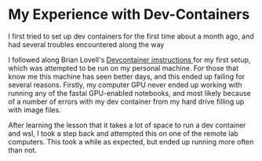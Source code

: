 # My Experience with Dev-Containers

I first tried to set up dev containers for the first time about a month ago, and had several troubles encountered along the way

I followed along Brian Lovell's [Devcontainer imstructions ](https://lovellbrian.github.io/2023/10/02/BYODImage.html) for my first setup, which was attempted to be run on my personal machine. For those that know me this machine has seen better days, and this ended up failing for several reasons. Firstly, my computer GPU never ended up working with running any of the fastai GPU-enabled notebooks, and most likely because of a number of errors with my dev container from my hard drive filling up with image files.

After learning the lesson that it takes a lot of space to run a dev container and wsl, I took a step back and attempted this on one of the remote lab computers. This took a while as expected, but ended up running more often than not.